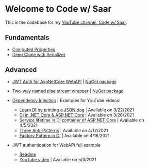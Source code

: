 # Welcome to Code w/ Saar

This is the codebase for my [YouTube channel: Code w/ Saar](https://www.youtube.com/channel/UCFVGdkhRh174GKg9gVEhY6A).

## Fundamentals

* [Computed Properties](./ComputedProperty)
* [Deep Clone with Serializer](./DeepCloneWithSerializer/README.md)

## Advanced

* [JWT Auth for AspNetCore WebAPI](./Auth.AspNetCore.WebApi/README.md) | [NuGet package](https://www.nuget.org/packages/CodeWithSaar.JWTAuthentication.WebAPI)
* [Two-way named pipe stream wrapper](./IPC/README.md) | [NuGet package](https://www.nuget.org/packages/CodeWithSaar.IPC)

* [Dependency Injection](./DI) | Examples for YouTube videos:
  * [Learn DI by printing a JSON dog](https://youtu.be/YnBPjt2dBWk) | Available on 3/22/2021
  * [DI in .NET Core & ASP.NET Core](https://youtu.be/cYV1JmWiTHQ) | Available on 3/28/2021
  * [Service lifetime in DI container of ASP.NET Core](https://youtu.be/MkORmRZrljo) | Available on 4/5/2021
  * [Three Anti-Patterns](https://youtu.be/8z1oJSPabLw) | Available on 4/12/2021
  * [Factory Pattern in DI](https://youtu.be/9Ocjb-NLGhw) | Available on 4/19/2021

* JWT authentication for WebAPI full example
  * [Readme](./JWTFullExample/README.md)
  * [YouTube video](https://youtu.be/tLgdbTqQp7Q) | Available on 5/3/2021
